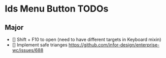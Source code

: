 # Ids Menu Button TODOs

## Major

- [] Shift + F10 to open (need to have different targets in Keyboard mixin)
- [] Implement safe trianges https://github.com/infor-design/enterprise-wc/issues/688
